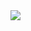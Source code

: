 <img src="https://static1.srcdn.com/wordpress/wp-content/uploads/2022/12/featured-image-code-scrolling-down-a-screen-and-bart-simpson-coding-meme.jpg">
